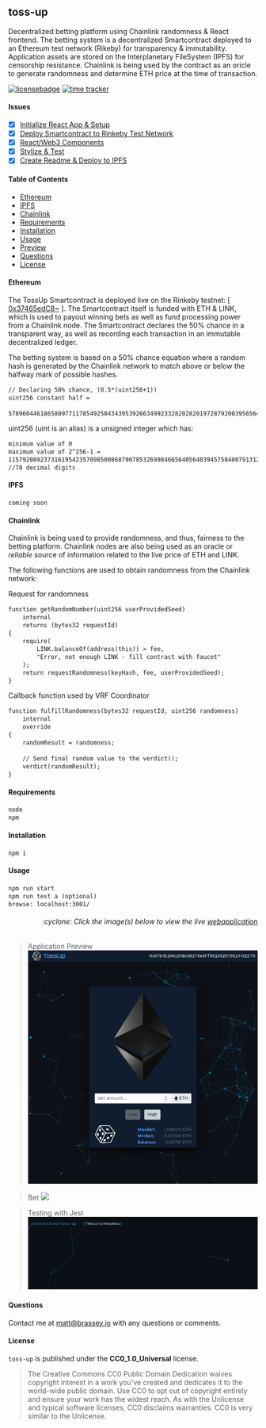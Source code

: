 ## toss-up
Decentralized betting platform using Chainlink randomness & React frontend. The betting system is a decentralized Smartcontract deployed to an Ethereum test network (Rikeby) for transparency & immutability. Application assets are stored on the Interplanetary FileSystem (IPFS) for censorship resistance. Chainlink is being used by the contract as an oricle to generate randomness and determine ETH price at the time of transaction.

[![licensebadge](https://img.shields.io/badge/license-CC0_1.0_Universal-blue)](https://github.com/MBrassey/toss-up/blob/main/LICENSE)
[![time tracker](https://wakatime.com/badge/github/MBrassey/toss-up.svg?start=2020-12-21&end=2020-12-27)](https://wakatime.com/@532855a8-3081-4600-a53d-4262beb65d14/projects/gleqrtvsjb?start=2020-12-21&end=2020-12-27)

#### Issues

- [x] [Initialize React App & Setup](https://github.com/MBrassey/toss-up/issues/1)
- [x] [Deploy Smartcontract to Rinkeby Test Network ](https://github.com/MBrassey/toss-up/issues/2)
- [x] [React/Web3 Components](https://github.com/MBrassey/toss-up/issues/3)
- [x] [Stylize & Test](https://github.com/MBrassey/toss-up/issues/4)
- [x] [Create Readme & Deploy to IPFS](https://github.com/MBrassey/toss-up/issues/5)

#### Table of Contents

* [Ethereum](#Ethereum)
* [IPFS](#IPFS)
* [Chainlink](#Chainlink)
* [Requirements](#Requirements)
* [Installation](#Installation)
* [Usage](#Usage)
* [Preview](#Preview)
* [Questions](#Questions)
* [License](#License)

#### Ethereum

The TossUp Smartcontract is deployed live on the Rinkeby testnet: [ [0x37465edC8~](https://rinkeby.etherscan.io/address/0x37465edc8d70e4b16033fae23088b1c703924a80#internaltx) ]. The Smartcontract itself is funded with ETH & LINK, which is used to payout winning bets as well as fund processing power from a Chainlink node. The Smartcontract declares the 50% chance in a transparent way, as well as recording each transaction in an immutable decentralized ledger.

The betting system is based on a 50% chance equation where a random hash is generated by the Chainlink network to match above or below the halfway mark of possible hashes.

    // Declaring 50% chance, (0.5*(uint256+1))
    uint256 constant half =
        57896044618658097711785492504343953926634992332820282019728792003956564819968;

uint256 (uint is an alias) is a unsigned integer which has:

    minimum value of 0
    maximum value of 2^256-1 = 115792089237316195423570985008687907853269984665640564039457584007913129639935 //78 decimal digits

#### IPFS

    coming soon

#### Chainlink

Chainlink is being used to provide randomness, and thus, fairness to the betting platform. Chainlink nodes are also being used as an oracle or _reliable_ source of information related to the live price of ETH and LINK.

The following functions are used to obtain randomness from the Chainlink network:

Request for randomness

    function getRandomNumber(uint256 userProvidedSeed)
        internal
        returns (bytes32 requestId)
    {
        require(
            LINK.balanceOf(address(this)) > fee,
            "Error, not enough LINK - fill contract with faucet"
        );
        return requestRandomness(keyHash, fee, userProvidedSeed);
    }

Callback function used by VRF Coordinator

    function fulfillRandomness(bytes32 requestId, uint256 randomness)
        internal
        override
    {
        randomResult = randomness;

        // Send final random value to the verdict();
        verdict(randomResult);
    }

#### Requirements

    node
    npm

#### Installation

    npm i

#### Usage

    npm run start
    npm run test a (optional)
    browse: localhost:3001/

<h6><p align="right">:cyclone: Click the image(s) below to view the live <a id="Preview" href="https://brassey.io/">webapplication</a></p></h6>

> Application Preview
> [<img src="./src/assets/Screenshot.png">](https://brassey.io/)

> Bet
> [<img src="./src/assets/Bet.gif">](https://brassey.io/)

> Testing with Jest
> [<img src="./src/assets/Test.gif">](https://wakatime.com/@532855a8-3081-4600-a53d-4262beb65d14/projects/gleqrtvsjb?start=2020-12-21&end=2020-12-27)

#### Questions

Contact me at [matt@brassey.io](mailto:matt@brassey.io) with any questions or comments.

#### License

`toss-up` is published under the **CC0_1.0_Universal** license.

> The Creative Commons CC0 Public Domain Dedication waives copyright interest in a work you've created and dedicates it to the world-wide public domain. Use CC0 to opt out of copyright entirely and ensure your work has the widest reach. As with the Unlicense and typical software licenses, CC0 disclaims warranties. CC0 is very similar to the Unlicense.

